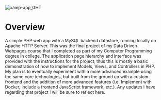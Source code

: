 ![xamp-app_GHT](https://github.com/Lmedmo/XAMP-App/assets/102483463/408ab9bf-e377-4e6c-8e91-f6fc85c91ad3)

# Overview
A simple PHP web app with a MySQL backend datastore, running locally on Apache HTTP Server. This was the final project of my Data Driven Webpages course that I completed as part of my Computer Programming degree in college. The application page hierarchy and interface was provided with the instructions for the project; thus this is mostly a basic demonstration of how to implement Models, Views, and Controllers in PHP. My plan is to eventually experiment with a more advanced example using the same core technologies, but built from the ground up with a custom frontend and the addition of more advanced features (i.e. Implement with Docker, include a frontend JavaScript framework, etc.). Any updates I have regarding that project I will be sure to reflect here.

